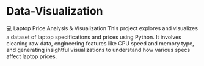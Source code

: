 # Data-Visualization
💻 Laptop Price Analysis &amp; Visualization This project explores and visualizes a dataset of laptop specifications and prices using Python. It involves cleaning raw data, engineering features like CPU speed and memory type, and generating insightful visualizations to understand how various specs affect laptop prices.
